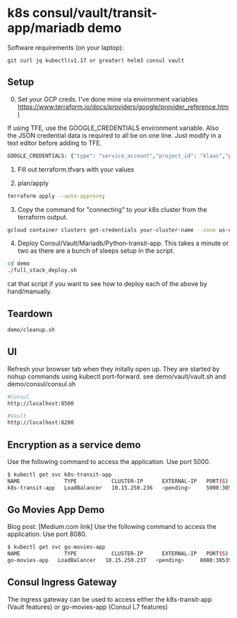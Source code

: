 # k8s consul/vault/transit-app/mariadb demo
Software requirements (on your laptop):

```git curl jq kubectl(v1.17 or greater) helm3 consul vault```

## Setup
0. Set your GCP creds. I've done mine via environment variables
https://www.terraform.io/docs/providers/google/provider_reference.html

If using TFE, use the GOOGLE_CREDENTIALS environment variable. Also the JSON credential data is required to all be on one line. Just modify in a text editor before adding to TFE.
```bash
GOOGLE_CREDENTIALS: {"type": "service_account","project_id": "klaas","private_key_id":.......... 
````
1. Fill out terraform.tfvars with your values

2. plan/apply
```bash
terraform apply --auto-approve;
```

3. Copy the command for  "connecting" to your k8s cluster from the terraform output.
```bash
gcloud container clusters get-credentials your-cluster-name --zone us-central1-c --project your-project
```

4. Deploy Consul/Vault/Mariadb/Python-transit-app. This takes a minute or two as there are a bunch of sleeps setup in the script.
```bash
cd demo
./full_stack_deploy.sh
```
cat that script if you want to see how to deploy each of the above by hand/manually.


## Teardown
```bash
demo/cleanup.sh
```

## UI
Refresh your browser tab when they initally open up. They are started by nohup commands using kubectl port-forward. see demo/vault/vault.sh and demo/consul/consul.sh
```bash
#Consul
http://localhost:8500

#Vault
http://localhost:8200
```

## Encryption as a service demo
Use the following command to access the application. Use port 5000.
```bash
$ kubectl get svc k8s-transit-app
NAME              TYPE           CLUSTER-IP      EXTERNAL-IP   PORT(S)          AGE
k8s-transit-app   LoadBalancer   10.15.250.236   <pending>     5000:30549/TCP   11s

```

## Go Movies App Demo 
Blog post: [Medium.com link]
Use the following command to access the application. Use port 8080.
```bash
$ kubectl get svc go-movies-app
NAME              TYPE           CLUSTER-IP      EXTERNAL-IP   PORT(S)          AGE
go-movies-app   LoadBalancer   10.15.250.237   <pending>     8080:30539/TCP   11s

```



## Consul Ingress Gateway
The ingress gateway can be used to access either the k8s-transit-app (Vault features) or go-movies-app (Consul L7 features)

